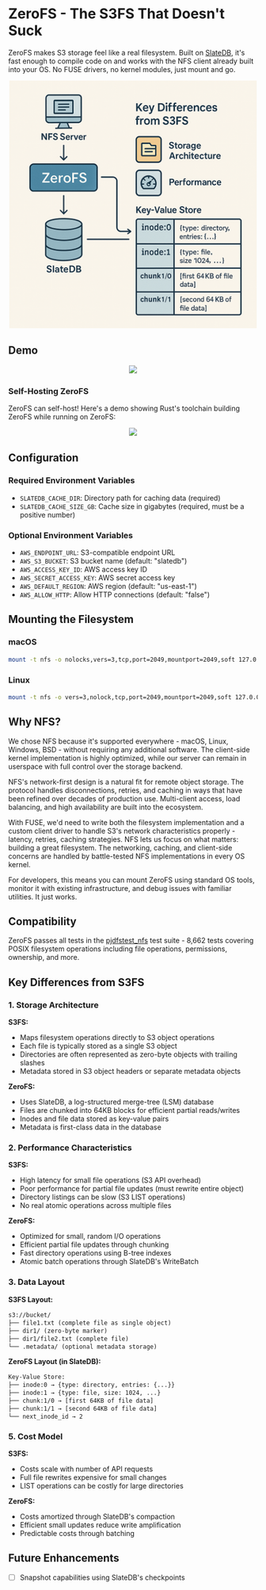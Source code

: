 # ZeroFS - The S3FS That Doesn't Suck

ZeroFS makes S3 storage feel like a real filesystem. Built on [SlateDB](https://github.com/slatedb/slatedb), it's fast enough to compile code on and works with the NFS client already built into your OS. No FUSE drivers, no kernel modules, just mount and go.

<p align="center">
  <img src="assets/readme_storage_explanation.png" alt="Storage Architecture" width="500"/>
</p>

## Demo

<p align="center">
  <a href="https://asciinema.org/a/idv3T3klsE6FzKqve2vSGav92" target="_blank"><img src="https://asciinema.org/a/idv3T3klsE6FzKqve2vSGav92.svg" /></a>
</p>

### Self-Hosting ZeroFS

ZeroFS can self-host! Here's a demo showing Rust's toolchain building ZeroFS while running on ZeroFS:

<p align="center">
<a href="https://asciinema.org/a/728101" target="_blank"><img src="https://asciinema.org/a/728101.svg" /></a>
</p>

## Configuration

### Required Environment Variables

- `SLATEDB_CACHE_DIR`: Directory path for caching data (required)
- `SLATEDB_CACHE_SIZE_GB`: Cache size in gigabytes (required, must be a positive number)

### Optional Environment Variables

- `AWS_ENDPOINT_URL`: S3-compatible endpoint URL
- `AWS_S3_BUCKET`: S3 bucket name (default: "slatedb")
- `AWS_ACCESS_KEY_ID`: AWS access key ID
- `AWS_SECRET_ACCESS_KEY`: AWS secret access key
- `AWS_DEFAULT_REGION`: AWS region (default: "us-east-1")
- `AWS_ALLOW_HTTP`: Allow HTTP connections (default: "false")

## Mounting the Filesystem

### macOS
```bash
mount -t nfs -o nolocks,vers=3,tcp,port=2049,mountport=2049,soft 127.0.0.1:/ mnt
```

### Linux
```bash
mount -t nfs -o vers=3,nolock,tcp,port=2049,mountport=2049,soft 127.0.0.1:/ /mnt
```

## Why NFS?

We chose NFS because it's supported everywhere - macOS, Linux, Windows, BSD - without requiring any additional software. The client-side kernel implementation is highly optimized, while our server can remain in userspace with full control over the storage backend.

NFS's network-first design is a natural fit for remote object storage. The protocol handles disconnections, retries, and caching in ways that have been refined over decades of production use. Multi-client access, load balancing, and high availability are built into the ecosystem.

With FUSE, we'd need to write both the filesystem implementation and a custom client driver to handle S3's network characteristics properly - latency, retries, caching strategies. NFS lets us focus on what matters: building a great filesystem. The networking, caching, and client-side concerns are handled by battle-tested NFS implementations in every OS kernel.

For developers, this means you can mount ZeroFS using standard OS tools, monitor it with existing infrastructure, and debug issues with familiar utilities. It just works.

## Compatibility

ZeroFS passes all tests in the [pjdfstest_nfs](https://github.com/Barre/pjdfstest_nfs) test suite - 8,662 tests covering POSIX filesystem operations including file operations, permissions, ownership, and more.

## Key Differences from S3FS

### 1. **Storage Architecture**

**S3FS:**
- Maps filesystem operations directly to S3 object operations
- Each file is typically stored as a single S3 object
- Directories are often represented as zero-byte objects with trailing slashes
- Metadata stored in S3 object headers or separate metadata objects

**ZeroFS:**
- Uses SlateDB, a log-structured merge-tree (LSM) database
- Files are chunked into 64KB blocks for efficient partial reads/writes
- Inodes and file data stored as key-value pairs
- Metadata is first-class data in the database

### 2. **Performance Characteristics**

**S3FS:**
- High latency for small file operations (S3 API overhead)
- Poor performance for partial file updates (must rewrite entire object)
- Directory listings can be slow (S3 LIST operations)
- No real atomic operations across multiple files

**ZeroFS:**
- Optimized for small, random I/O operations
- Efficient partial file updates through chunking
- Fast directory operations using B-tree indexes
- Atomic batch operations through SlateDB's WriteBatch

### 3. **Data Layout**

**S3FS Layout:**
```
s3://bucket/
├── file1.txt (complete file as single object)
├── dir1/ (zero-byte marker)
├── dir1/file2.txt (complete file)
└── .metadata/ (optional metadata storage)
```

**ZeroFS Layout (in SlateDB):**
```
Key-Value Store:
├── inode:0 → {type: directory, entries: {...}}
├── inode:1 → {type: file, size: 1024, ...}
├── chunk:1/0 → [first 64KB of file data]
├── chunk:1/1 → [second 64KB of file data]
└── next_inode_id → 2
```

### 5. **Cost Model**

**S3FS:**
- Costs scale with number of API requests
- Full file rewrites expensive for small changes
- LIST operations can be costly for large directories

**ZeroFS:**
- Costs amortized through SlateDB's compaction
- Efficient small updates reduce write amplification
- Predictable costs through batching

## Future Enhancements

- [ ] Snapshot capabilities using SlateDB's checkpoints


